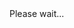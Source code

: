 <!--## Hi there 👋 Edson Castañeda-->

<!--
**EdsonCasta/EdsonCasta** is a ✨ _special_ ✨ repository because its `README.md` (this file) appears on your GitHub profile.

Here are some ideas to get you started:

- 🔭 I’m currently working on ...
- 🌱 I’m currently learning ...
- 👯 I’m looking to collaborate on ...
- 🤔 I’m looking for help with ...
- 💬 Ask me about ...
- 📫 How to reach me: ...
- 😄 Pronouns: ...
- ⚡ Fun fact: ...
-->
<!--<h1 align="center">Hola 👋, soy Edson Orlando Castañeda Urrego</h1>
<h3 align="center">Apasionado desarrollador web en colombia</h3>

- 🌱 Actualmente estoy aprendiendo **REACT NATIVE - REDUX TOOLKIT - TYPESCRIPT**-

💬 Pregúntame sobre **REACT**-

📫 Cómo contactarme **dedsoncasta07@gmail.com**

<h3 align="left">Conéctate conmigo: </h3>
<p align="left">
<a href="https://linkedin.com/in/edson-orlando-casta%c3%b1eda-urrego/" target="blank"><img align="center" src="https://raw.githubusercontent.com/rahuldkjain/github-profile-readme-generator/master/src/images/icons/Social/linked-in-alt.svg" alt="edson-orlando-casta%c3%b1eda-urrego/" height="30" width="40" /></a>
</p>

<h3 align="left"> Idiomas y herramientas:</h3>
<p align="left"> <a href="https://www.w3schools.com/css/" target="_blank" rel="noreferrer"> <img src="https://raw.githubusercontent.com/devicons/devicon/master/icons/css3/css3-original-wordmark.svg" alt="css3" width="40" height="40"/> </a> <a href="https://expressjs.com" target="_blank" rel="noreferrer"> <img src="https://raw.githubusercontent.com/devicons/devicon/master/icons/express/express-original-wordmark.svg" alt="express" width="40" height="40"/> </a> <a href="https://git-scm.com/" target="_blank" rel="noreferrer"> <img src="https://www.vectorlogo.zone/logos/git-scm/git-scm-icon.svg" alt="git" width="40" height="40"/> </a> <a href="https://www.w3.org/html/" target="_blank" rel="noreferrer"> <img src="https://raw.githubusercontent.com/devicons/devicon/master/icons/html5/html5-original-wordmark.svg" alt="html5" width="40" height="40"/> </a> <a href="https://developer.mozilla.org/en-US/docs/Web/JavaScript" target="_blank" rel="noreferrer"> <img src="https://raw.githubusercontent.com/devicons/devicon/master/icons/javascript/javascript-original.svg" alt="javascript" width="40" height="40"/> </a> <a href="https://nodejs.org" target="_blank" rel="noreferrer"> <img src="https://raw.githubusercontent.com/devicons/devicon/master/icons/nodejs/nodejs-original-wordmark.svg" alt="nodejs" width="40" height="40"/> </a> <a href="https://www.postgresql.org" target="_blank" rel="noreferrer"> <img src="https://raw.githubusercontent.com/devicons/devicon/master/icons/postgresql/postgresql-original-wordmark.svg" alt="postgresql" width="40" height="40"/> </a> <a href="https://reactjs.org/" target="_blank" rel="noreferrer"> <img src="https://raw.githubusercontent.com/devicons/devicon/master/icons/react/react-original-wordmark.svg" alt="react" width="40" height="40"/> </a> </p>-->

<!DOCTYPE html>
<html lang="en">

<head>
  <meta charset="UTF-8" />
  <meta http-equiv="X-UA-Compatible" content="IE=edge,chrome=1" />
  <meta name="viewport"
    content="width=device-width, user-scalable=no, initial-scale=1.0, maximum-scale=1.0, minimum-scale=1.0" />
  <meta name="description" content="Awesome GitHub Profile Readme Templates" />
  <title>Awesome GitHub Profile Readme Templates</title>
  <link rel="stylesheet" href="//cdn.jsdelivr.net/npm/docsify-sidebar-collapse/dist/sidebar-folder.min.css" />

  <link rel="stylesheet" href="//cdn.jsdelivr.net/npm/docsify-darklight-theme@3/dist/docsify-themeable/style.min.css"
    type="text/css">

  <!-- docsify-themeable styles-->
  <link rel="stylesheet" href="//cdn.jsdelivr.net/npm/docsify-themeable@0/dist/css/theme-simple.css" title="light">
  <link rel="stylesheet alternative" href="//cdn.jsdelivr.net/npm/docsify-themeable@0/dist/css/theme-simple-dark.css"
    title="dark">

  <style>
    .sidebar-nav li>a[href^="/"]:not([href*="?id="]),
    .sidebar-nav li>a[href^="/"]:not([href*="?id="])~ul a,
    .sidebar-nav li>a[href^="#/"]:not([href*="?id="]),
    .sidebar-nav li>a[href^="#/"]:not([href*="?id="])~ul a {
      padding: 0;
    }

    .sidebar-nav li.collapse>a[href^="/"]:not([href*="?id="]):not(:only-child),
    .sidebar-nav li.collapse>a[href^="#/"]:not([href*="?id="]):not(:only-child),
    .sidebar-nav li.active>a[href^="/"]:not([href*="?id="]):not(:only-child),
    .sidebar-nav li.active>a[href^="#/"]:not([href*="?id="]):not(:only-child) {
      background: transparent;
    }
  </style>
</head>

<body>
  <div id="app">Please wait...</div>

  <script>
    window.$docsify = {
      search: [
        '/_sidebar',
      ],

      name: 'Awesome Github Profile Readme Templates',
      basePath: "https://raw.githubusercontent.com/durgeshsamariya/awesome-github-profile-readme-templates/master/",
      loadSidebar: true,
      auto2top: true,
      sidebarDisplayLevel: 1,
    }
  </script>


  <script src="//cdn.jsdelivr.net/npm/docsify/lib/docsify.min.js"></script>

  <!-- plugins -->
  <script src="//cdn.jsdelivr.net/npm/docsify-darklight-theme@3/dist/docsify-themeable/main.min.js"
    type="text/javascript">
    </script>
  <script src="//cdn.jsdelivr.net/npm/docsify-darklight-theme@3/dist/docsify-themeable/index.min.js"
    type="text/javascript">
    </script>
  <script src="//cdn.jsdelivr.net/npm/docsify-sidebar-collapse/dist/docsify-sidebar-collapse.min.js"></script>
  <script src="//cdn.jsdelivr.net/npm/docsify/lib/plugins/search.min.js"></script>
</body>

</html>

